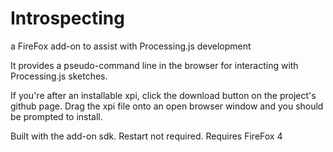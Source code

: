 Introspecting 
=============
a FireFox add-on to assist with Processing.js development

It provides a pseudo-command line in the browser for interacting with Processing.js sketches.

If you're after an installable xpi, click the download button on the project's github page. Drag
the xpi file onto an open browser window and you should be prompted to install.

Built with the add-on sdk. Restart not required. Requires FireFox 4
